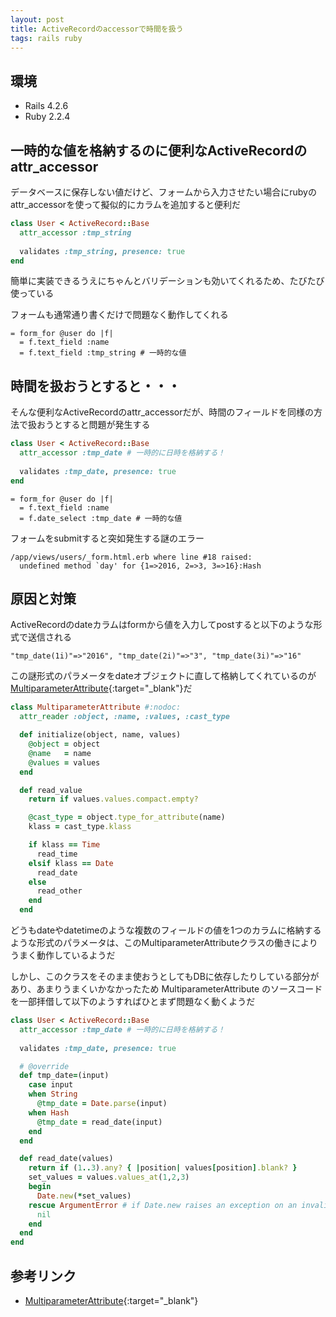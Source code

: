 ```yaml
---
layout: post
title: ActiveRecordのaccessorで時間を扱う
tags: rails ruby
---
```


## 環境

* Rails 4.2.6
* Ruby 2.2.4

## 一時的な値を格納するのに便利なActiveRecordのattr_accessor

データベースに保存しない値だけど、フォームから入力させたい場合にrubyのattr_accessorを使って擬似的にカラムを追加すると便利だ

```ruby
class User < ActiveRecord::Base
  attr_accessor :tmp_string
  
  validates :tmp_string, presence: true
end
```

簡単に実装できるうえにちゃんとバリデーションも効いてくれるため、たびたび使っている

フォームも通常通り書くだけで問題なく動作してくれる

```haml
= form_for @user do |f|
  = f.text_field :name
  = f.text_field :tmp_string # 一時的な値
```

## 時間を扱おうとすると・・・

そんな便利なActiveRecordのattr_accessorだが、時間のフィールドを同様の方法で扱おうとすると問題が発生する

```ruby
class User < ActiveRecord::Base
  attr_accessor :tmp_date # 一時的に日時を格納する！
  
  validates :tmp_date, presence: true
end
```

```haml
= form_for @user do |f|
  = f.text_field :name
  = f.date_select :tmp_date # 一時的な値
```

フォームをsubmitすると突如発生する謎のエラー

```
/app/views/users/_form.html.erb where line #18 raised:
  undefined method `day' for {1=>2016, 2=>3, 3=>16}:Hash
```

## 原因と対策

ActiveRecordのdateカラムはformから値を入力してpostすると以下のような形式で送信される

```
"tmp_date(1i)"=>"2016", "tmp_date(2i)"=>"3", "tmp_date(3i)"=>"16"
```

この謎形式のパラメータをdateオブジェクトに直して格納してくれているのが[MultiparameterAttribute](http://apidock.com/rails/ActiveRecord/AttributeAssignment/MultiparameterAttribute){:target="_blank"}だ

```ruby
class MultiparameterAttribute #:nodoc:
  attr_reader :object, :name, :values, :cast_type

  def initialize(object, name, values)
    @object = object
    @name   = name
    @values = values
  end

  def read_value
    return if values.values.compact.empty?

    @cast_type = object.type_for_attribute(name)
    klass = cast_type.klass

    if klass == Time
      read_time
    elsif klass == Date
      read_date
    else
      read_other
    end
  end
```

どうもdateやdatetimeのような複数のフィールドの値を1つのカラムに格納するような形式のパラメータは、このMultiparameterAttributeクラスの働きによりうまく動作しているようだ

しかし、このクラスをそのまま使おうとしてもDBに依存したりしている部分があり、あまりうまくいかなかったため MultiparameterAttribute のソースコードを一部拝借して以下のようすればひとまず問題なく動くようだ

```ruby
class User < ActiveRecord::Base
  attr_accessor :tmp_date # 一時的に日時を格納する！
  
  validates :tmp_date, presence: true

  # @override
  def tmp_date=(input)
    case input
    when String
      @tmp_date = Date.parse(input)
    when Hash
      @tmp_date = read_date(input)
    end
  end

  def read_date(values)
    return if (1..3).any? { |position| values[position].blank? }
    set_values = values.values_at(1,2,3)
    begin
      Date.new(*set_values)
    rescue ArgumentError # if Date.new raises an exception on an invalid date
      nil
    end
  end
end

```

## 参考リンク

* [MultiparameterAttribute](http://apidock.com/rails/ActiveRecord/AttributeAssignment/MultiparameterAttribute){:target="_blank"}
